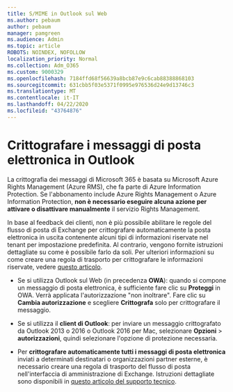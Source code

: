 ```yaml
---
title: S/MIME in Outlook sul Web
ms.author: pebaum
author: pebaum
manager: pamgreen
ms.audience: Admin
ms.topic: article
ROBOTS: NOINDEX, NOFOLLOW
localization_priority: Normal
ms.collection: Adm_O365
ms.custom: 9000329
ms.openlocfilehash: 7184ffd68f56639a8bcb87e9c6cab88388868103
ms.sourcegitcommit: 631cbb5f03e5371f0995e976536d24e9d13746c3
ms.translationtype: MT
ms.contentlocale: it-IT
ms.lasthandoff: 04/22/2020
ms.locfileid: "43764876"
---
```

# <a name="encrypt-email-messages-in-outlook"></a>Crittografare i messaggi di posta elettronica in Outlook

La crittografia dei messaggi di Microsoft 365 è basata su Microsoft Azure Rights Management (Azure RMS), che fa parte di Azure Information Protection. Se l'abbonamento include Azure Rights Management o Azure Information Protection, **non è necessario eseguire alcuna azione per attivare o disattivare manualmente** il servizio Rights Management.

In base al feedback dei clienti, non è più possibile abilitare le regole del flusso di posta di Exchange per crittografare automaticamente la posta elettronica in uscita contenente alcuni tipi di informazioni riservate nel tenant per impostazione predefinita. Al contrario, vengono fornite istruzioni dettagliate su come è possibile farlo da soli. Per ulteriori informazioni su come creare una regola di trasporto per crittografare le informazioni riservate, vedere [questo articolo](https://aka.ms/OmeEtr).

- Se si utilizza Outlook sul Web (in precedenza **OWA**): quando si compone un messaggio di posta elettronica, è sufficiente fare clic su **Proteggi** in OWA. Verrà applicata l'autorizzazione "non inoltrare". Fare clic su **Cambia autorizzazione** e scegliere **Crittografa** solo per crittografare il messaggio.

- Se si utilizza il **client di Outlook**: per inviare un messaggio crittografato da Outlook 2013 o 2016 o Outlook 2016 per Mac, selezionare **Opzioni** > **autorizzazioni**, quindi selezionare l'opzione di protezione necessaria.

- Per **crittografare automaticamente tutti i messaggi di posta elettronica** inviati a determinati destinatari o organizzazioni partner esterne, è necessario creare una regola di trasporto del flusso di posta nell'interfaccia di amministrazione di Exchange. Istruzioni dettagliate sono disponibili in [questo articolo del supporto tecnico](https://docs.microsoft.com/office365/securitycompliance/define-mail-flow-rules-to-encrypt-email#create-a-mail-flow-rule-to-encrypt-email-messages-with-the-new-ome-capabilities).

